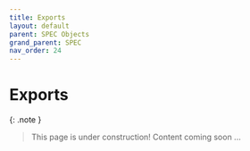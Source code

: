 ```yaml
---
title: Exports
layout: default
parent: SPEC Objects
grand_parent: SPEC
nav_order: 24
---
```


# Exports

{: .note }
> This page is under construction! 
> Content coming soon ...